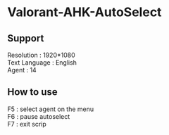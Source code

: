 # Valorant-AHK-AutoSelect


## Support <br>
Resolution : 1920*1080 <br>
Text Language : English <br>
Agent : 14 <br>

## How to use  <br>
F5 : select agent on the menu <br>
F6 : pause autoselect <br>
F7 : exit scrip <br>
